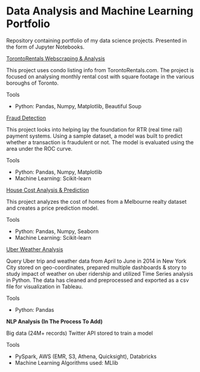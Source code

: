 # Data Analysis and Machine Learning Portfolio
Repository containing portfolio of my data science projects. Presented in the form of Jupyter Notebooks.

[TorontoRentals Webscraping & Analysis](https://github.com/MattV-data/Projects-Portfolio/blob/main/Webscraping%20TorontoRentals%20portfolio.ipynb)

This project uses condo listing info from TorontoRentals.com. The project is focused on 
analysing monthly rental cost with square footage in the various boroughs of Toronto.


Tools

* Python: Pandas, Numpy, Matplotlib, Beautiful Soup


[Fraud Detection](https://github.com/MattV-data/Projects-Portfolio/blob/main/Fraud%20Detection%20portfolio.ipynb)

This project looks into helping lay the foundation for RTR (real time rail) payment systems. Using a sample dataset,
a model was built to predict whether a transaction is fraudulent or not. The model is evaluated using the area
under the ROC curve.


Tools

* Python: Pandas, Numpy, Matplotlib
* Machine Learning: Scikit-learn


[House Cost Analysis & Prediction](https://github.com/MattV-data/Projects-Portfolio/blob/main/Housing%20Portfolio%20Project.ipynb)

This project analyzes the cost of homes from a Melbourne realty dataset and creates a price prediction model.


Tools

* Python: Pandas, Numpy, Seaborn
* Machine Learning: Scikit-learn


[Uber Weather Analysis](https://github.com/MattV-data/Projects-Portfolio/blob/main/Uber%20Weather%20Analysis%20Portfolio.ipynb)

Query Uber trip and weather data from April to June in 2014 in New York City stored on geo-coordinates, prepared multiple dashboards & story to study impact of weather on uber ridership and utilized Time Series analysis in Python. The data has cleaned and preprocessed and exported as a csv file for visualization in Tableau.

Tools

* Python: Pandas


**NLP Analysis (In The Process To Add)**

Big data (24M+ records) Twitter API stored to train a model

Tools

* PySpark, AWS (EMR, S3, Athena, Quicksight), Databricks
* Machine Learning Algorithms used: MLlib

